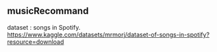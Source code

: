 ## musicRecommand

dataset : songs in Spotify.  
https://www.kaggle.com/datasets/mrmorj/dataset-of-songs-in-spotify?resource=download
